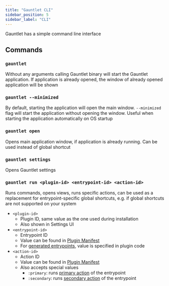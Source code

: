 ```yaml
---
title: "Gauntlet CLI"
sidebar_position: 5
sidebar_label: "CLI"
---
```


Gauntlet has a simple command line interface

## Commands

### `gauntlet`

Without any arguments calling Gauntlet binary will start the Gauntlet application.
If application is already opened, the window of already opened application will be shown

### `gauntlet --minimized`

By default, starting the application will open the main window. 
`--minimized` flag will start the application without opening the window.
Useful when starting the application automatically on OS startup

### `gauntlet open`

Opens main application window, if application is already running. Can be used instead of global shortcut

### `gauntlet settings`

Opens Gauntlet settings

### `gauntlet run <plugin-id> <entrypoint-id> <action-id>`

Runs commands, opens views, runs specific actions, can be used as a replacement for entrypoint-specific global shortcuts,
e.g. if global shortcuts are not supported on your system

- `<plugin-id>`
  - Plugin ID, same value as the one used during installation
  - Also shown in Settings UI
- `<entrypoint-id>`
  - Entrypoint ID
  - Value can be found in [Plugin Manifest](http://localhost:3000/docs/plugin-development/manifest#entrypointid) 
  - For [generated entrypoints](http://localhost:3000/docs/api-reference/entrypoint-types/entrypoint-generator), value is specified in plugin code
- `<action-id>`
  - Action ID
  - Value can be found in [Plugin Manifest](http://localhost:3000/docs/plugin-development/manifest#entrypointactionsid)
  - Also accepts special values
    - `:primary`: runs [primary action](https://gauntlet.sh/docs/api-reference/actions#overview) of the entrypoint
    - `:secondary`: runs [secondary action](https://gauntlet.sh/docs/api-reference/actions#overview) of the entrypoint

